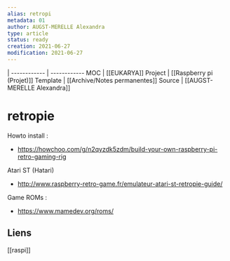 ```yaml
---
alias: retropi
metadata: 01
author: AUGST-MERELLE Alexandra
type: article
status: ready
creation: 2021-06-27
modification: 2021-06-27
---
```

 | 
------------ | ------------
MOC | [[EUKARYA]]
Project | [[Raspberry pi (Projet)]]
Template | [[Archive/Notes permanentes]]
Source | [[AUGST-MERELLE Alexandra]]
# retropie
Howto install :
- https://howchoo.com/g/n2qyzdk5zdm/build-your-own-raspberry-pi-retro-gaming-rig

Atari ST (Hatari)
- http://www.raspberry-retro-game.fr/emulateur-atari-st-retropie-guide/

Game ROMs :
- https://www.mamedev.org/roms/
## Liens
[[raspi]]